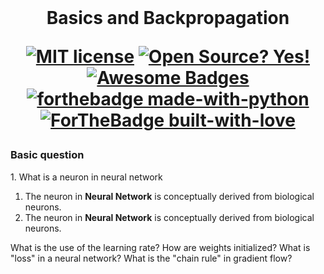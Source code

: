 <br>
<h1 align="center"> Basics and Backpropagation
<br>
    
[![MIT license](https://img.shields.io/badge/License-MIT-blue.svg)](https://lbesson.mit-license.org/)
[![Open Source? Yes!](https://badgen.net/badge/Open%20Source%20%3F/Yes%21/blue?icon=github)](https://github.com/RajamannarAanjaram/badges/)
[![Awesome Badges](https://img.shields.io/badge/badges-awesome-green.svg)](https://github.com/RajamannarAanjaram/badges)
    <br>
[![forthebadge made-with-python](http://ForTheBadge.com/images/badges/made-with-python.svg)](https://www.python.org/)
[![ForTheBadge built-with-love](http://ForTheBadge.com/images/badges/built-with-love.svg)](https://GitHub.com/RajamannarAanjaram/)
</h1>

<h3>
<strong>Basic question</strong>
</h3>
1. What is a neuron in neural network<br>
<ol>
<li>The neuron in <strong>Neural Network</strong> is conceptually derived from biological neurons.</li>
<li>The neuron in <strong>Neural Network</strong> is conceptually derived from biological neurons.</li>
</ol>


What is the use of the learning rate?
How are weights initialized?
What is "loss" in a neural network?
What is the "chain rule" in gradient flow?
